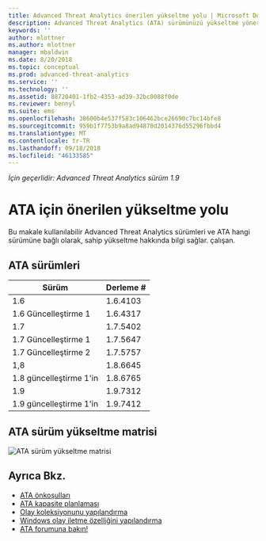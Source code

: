 ```yaml
---
title: Advanced Threat Analytics önerilen yükseltme yolu | Microsoft Docs
description: Advanced Threat Analytics (ATA) sürümünüzü yükseltme yönergeleri sağlar.
keywords: ''
author: mlottner
ms.author: mlottner
manager: mbaldwin
ms.date: 8/20/2018
ms.topic: conceptual
ms.prod: advanced-threat-analytics
ms.service: ''
ms.technology: ''
ms.assetid: 88720401-1fb2-4353-ad39-32bc0088f0de
ms.reviewer: bennyl
ms.suite: ems
ms.openlocfilehash: 38600b4e537f583c106462bce26690c7bc14bfe8
ms.sourcegitcommit: 959b1f7753b9a8ad94870d2014376d55296fbbd4
ms.translationtype: MT
ms.contentlocale: tr-TR
ms.lasthandoff: 09/18/2018
ms.locfileid: "46133585"
---
```

*İçin geçerlidir: Advanced Threat Analytics sürüm 1.9*

# <a name="recommended-upgrade-path-for-ata"></a>ATA için önerilen yükseltme yolu
Bu makale kullanılabilir Advanced Threat Analytics sürümleri ve ATA hangi sürümüne bağlı olarak, sahip yükseltme hakkında bilgi sağlar. çalışan.


## <a name="ata-versions"></a>ATA sürümleri

|Sürüm|Derleme #|
|----|----|
|1.6|1.6.4103|
|1.6 Güncelleştirme 1|1.6.4317|
|1.7|1.7.5402| 
|1.7 Güncelleştirme 1|1.7.5647|
|1.7 Güncelleştirme 2|1.7.5757|
|1,8|1.8.6645|
|1.8 güncelleştirme 1'in|1.8.6765|
|1.9|1.9.7312|
|1.9 güncelleştirme 1'in|1.9.7412|

## <a name="ata-version-upgrade-matrix"></a>ATA sürüm yükseltme matrisi

![ATA sürüm yükseltme matrisi](./media/upgrade-path.png)



## <a name="see-also"></a>Ayrıca Bkz.
- [ATA önkoşulları](ata-prerequisites.md)
- [ATA kapasite planlaması](ata-capacity-planning.md)
- [Olay koleksiyonunu yapılandırma](configure-event-collection.md)
- [Windows olay iletme özelliğini yapılandırma](configure-event-collection.md#configuring-windows-event-forwarding)
- [ATA forumuna bakın!](https://social.technet.microsoft.com/Forums/security/home?forum=mata)

